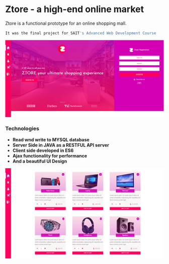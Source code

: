 <!-- https://raw.githubusercontent.com/dbader/readme-template/master/README.md -->
# Ztore - a high-end online market
Ztore is a functional prototype for an online shopping mall. 
```sh
It was the final project for SAIT's Advanced Web Development Course
```
![](screenshot1.png)

### Technologies

* **Read wnd write to MYSQL database**
* **Server Side in JAVA as a RESTFUL API server**
* **Client side developed in ES6**
* **Ajax functionality for performance**
* **And a beautiful UI Design**

![](screenshot2.png)

